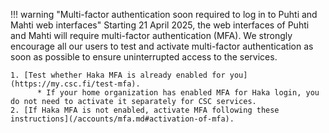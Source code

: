 !!! warning "Multi-factor authentication soon required to log in to Puhti and Mahti web interfaces"
    Starting 21 April 2025, the web interfaces of Puhti and Mahti will require
    multi-factor authentication (MFA). We strongly encourage all our users to
    test and activate multi-factor authentication as soon as possible to ensure
    uninterrupted access to the services.

    1. [Test whether Haka MFA is already enabled for you](https://my.csc.fi/test-mfa).
          * If your home organization has enabled MFA for Haka login, you do not need to activate it separately for CSC services.
    2. [If Haka MFA is not enabled, activate MFA following these instructions](/accounts/mfa.md#activation-of-mfa).
